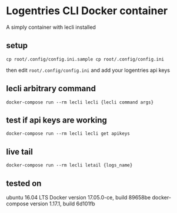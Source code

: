# Logentries CLI Docker container
A simply container with lecli installed

## setup
`cp root/.config/config.ini.sample cp root/.config/config.ini`

then edit `root/.config/config.ini` and add your logentries api keys

## lecli arbitrary command
`docker-compose run --rm lecli lecli {lecli command args}`

## test if api keys are working
`docker-compose run --rm lecli lecli get apikeys`

## live tail
`docker-compose run --rm lecli letail {logs_name}`

## tested on
ubuntu 16.04 LTS
Docker version 17.05.0-ce, build 89658be
docker-compose version 1.17.1, build 6d101fb   